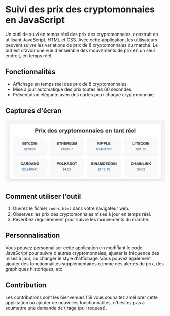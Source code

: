 # Suivi des prix des cryptomonnaies en JavaScript

Un outil de suivi en temps réel des prix des cryptomonnaies, construit en utilisant JavaScript, HTML et CSS. Avec cette application, les utilisateurs peuvent suivre les variations de prix de 8 cryptomonnaies du marché. Le but est d'avoir une vue d'ensemble des mouvements de prix en un seul endroit, en temps réel.

## Fonctionnalités

- Affichage en temps réel des prix de 8 cryptomonnaies.
- Mise à jour automatique des prix toutes les 60 secondes.
- Présentation élégante avec des cartes pour chaque cryptomonnaie.

## Captures d'écran

![Capture d'écran de l'application de suivi des prix des cryptomonnaies](crypto.png)

## Comment utiliser l'outil

1. Ouvrez le fichier `index.html` dans votre navigateur web.
2. Observez les prix des cryptomonnaies mises à jour en temps réel.
3. Revérifiez régulièrement pour suivre les mouvements du marché.

## Personnalisation

Vous pouvez personnaliser cette application en modifiant le code JavaScript pour suivre d'autres cryptomonnaies, ajuster la fréquence des mises à jour, ou changer le style d'affichage. Vous pouvez également ajouter des fonctionnalités supplémentaires comme des alertes de prix, des graphiques historiques, etc.

## Contribution

Les contributions sont les bienvenues ! Si vous souhaitez améliorer cette application ou ajouter de nouvelles fonctionnalités, n'hésitez pas à soumettre une demande de tirage (pull request).
